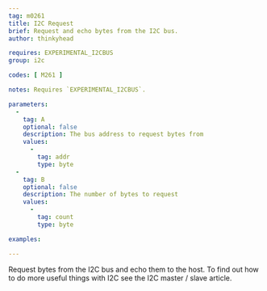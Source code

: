 ```yaml
---
tag: m0261
title: I2C Request
brief: Request and echo bytes from the I2C bus.
author: thinkyhead

requires: EXPERIMENTAL_I2CBUS
group: i2c

codes: [ M261 ]

notes: Requires `EXPERIMENTAL_I2CBUS`.

parameters:
  -
    tag: A
    optional: false
    description: The bus address to request bytes from
    values:
      -
        tag: addr
        type: byte
  -
    tag: B
    optional: false
    description: The number of bytes to request
    values:
      -
        tag: count
        type: byte

examples:

---
```


Request bytes from the I2C bus and echo them to the host. To find out how to do more useful things with I2C see the I2C master / slave article.
